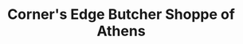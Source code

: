 ---
title: "Corner's Edge Butcher Shoppe of Athens"
url: /athens/corners-edge-butcher-shoppe-of-athens/
shop: butcher
---